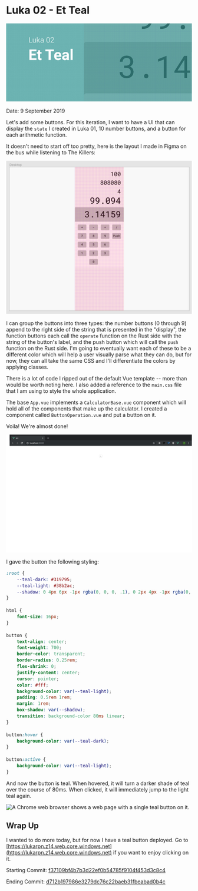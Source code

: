 # Luka 02 - Et Teal

![Cover Image: Text reads Luka 02 - Et Teal. Background shows a calculator displaying 3.14.](./images/02CoverImage.png)

Date: 9 September 2019

Let's add some buttons. For this iteration, I want to have a UI that can display the `state` I created in Luka 01, 10 number buttons, and a button for each arithmetic function.  

It doesn't need to start off too pretty, here is the layout I made in Figma on the bus while listening to The Killers:

![A screenshot of Figma shows a calculator in the center of a frame called "Desktop". The design is bare with 10 number buttons, four arithmetic functions, and a button labeled push.](./images/FirstPassOfDesign.png)

I can group the buttons into three types: the number buttons (0 through 9) append to the right side of the string that is presented in the "display", the function buttons each call the `operate` function on the Rust side with the string of the button's label, and the push button which will call the `push` function on the Rust side. I'm going to eventually want each of these to be a different color which will help a user visually parse what they can do, but for now, they can all take the same CSS and I'll differentiate the colors by applying classes.

There is a lot of code I ripped out of the default Vue template -- more than would be worth noting here. I also added a reference to the `main.css` file that I am using to style the whole application.

The base `App.vue` implements a `CalculatorBase.vue` component which will hold all of the components that make up the calculator. I created a component called `ButtonOperation.vue` and put a button on it.

Voila! We're almost done!

![A Chrome web browser shows a web page with a single button on it.](./images/OneButton.png)

I gave the button the following styling:

``` css
:root {
    --teal-dark: #319795;
    --teal-light: #38b2ac;
    --shadow: 0 4px 6px -1px rgba(0, 0, 0, .1), 0 2px 4px -1px rgba(0, 0, 0, .06);
}

html {
    font-size: 16px;
}

button {
    text-align: center;
    font-weight: 700;
    border-color: transparent;
    border-radius: 0.25rem;
    flex-shrink: 0;
    justify-content: center;
    cursor: pointer;
    color: #fff;
    background-color: var(--teal-light);
    padding: 0.5rem 1rem;
    margin: 1rem;
    box-shadow: var(--shadow);
    transition: background-color 80ms linear;
}

button:hover {
    background-color: var(--teal-dark);
}

button:active {
    background-color: var(--teal-light);
}
```

And now the button is teal. When hovered, it will turn a darker shade of teal over the course of 80ms. When clicked, it will immediately jump to the light teal again.

![A Chrome web browser shows a web page with a single teal button on it.](./image/TealButton.png)

## Wrap Up

I wanted to do more today, but for now I have a teal button deployed. Go to [https://lukarpn.z14.web.core.windows.net](https://lukarpn.z14.web.core.windows.net) if you want to enjoy clicking on it.

Starting Commit: [f37109bf4b7b3d22ef0b54785f9104f453d3c8c4](https://github.com/t-eckert/luka/tree/f37109bf4b7b3d22ef0b54785f9104f453d3c8c4)

Ending Commit: [d712b197986e3279dc76c22baeb31fbeabad0b4c](https://github.com/t-eckert/luka/tree/d712b197986e3279dc76c22baeb31fbeabad0b4c)
